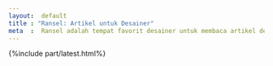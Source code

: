 ```yaml
---
layout:  default
title : "Ransel: Artikel untuk Desainer"
meta  :  Ransel adalah tempat favorit desainer untuk membaca artikel desain, tipografi, psikologi, bisnis, dan teknologi.
---
```


{%include part/latest.html%}